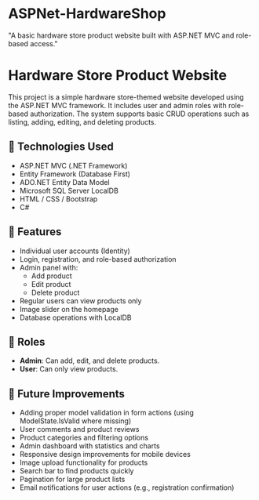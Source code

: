 # ASPNet-HardwareShop
"A basic hardware store product website built with ASP.NET MVC and role-based access."

# Hardware Store Product Website

This project is a simple hardware store-themed website developed using the ASP.NET MVC framework. It includes user and admin roles with role-based authorization. The system supports basic CRUD operations such as listing, adding, editing, and deleting products.

## 🔧 Technologies Used

- ASP.NET MVC (.NET Framework)
- Entity Framework (Database First)
- ADO.NET Entity Data Model
- Microsoft SQL Server LocalDB
- HTML / CSS / Bootstrap
- C#

## 🚀 Features

- Individual user accounts (Identity)
- Login, registration, and role-based authorization
- Admin panel with:
  - Add product
  - Edit product
  - Delete product
- Regular users can view products only
- Image slider on the homepage
- Database operations with LocalDB

## 🧩 Roles

- **Admin**: Can add, edit, and delete products.
- **User**: Can only view products.

## 🔮 Future Improvements

- Adding proper model validation in form actions (using ModelState.IsValid where missing)
- User comments and product reviews
- Product categories and filtering options
- Admin dashboard with statistics and charts
- Responsive design improvements for mobile devices
- Image upload functionality for products
- Search bar to find products quickly
- Pagination for large product lists
- Email notifications for user actions (e.g., registration confirmation)
